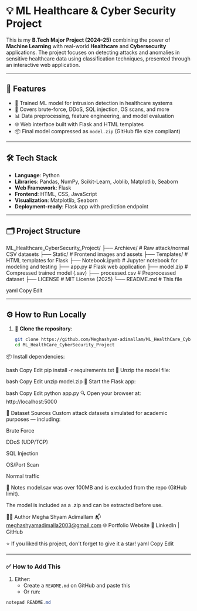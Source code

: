 # 💡 ML Healthcare & Cyber Security Project

This is my **B.Tech Major Project (2024–25)** combining the power of **Machine Learning** with real-world **Healthcare** and **Cybersecurity** applications. The project focuses on detecting attacks and anomalies in sensitive healthcare data using classification techniques, presented through an interactive web application.

---

## 🚀 Features

- 🧠 Trained ML model for intrusion detection in healthcare systems
- 🔐 Covers brute-force, DDoS, SQL injection, OS scans, and more
- 📊 Data preprocessing, feature engineering, and model evaluation
- 🌐 Web interface built with Flask and HTML templates
- 📦 Final model compressed as `model.zip` (GitHub file size compliant)

---

## 🛠️ Tech Stack

- **Language**: Python
- **Libraries**: Pandas, NumPy, Scikit-Learn, Joblib, Matplotlib, Seaborn
- **Web Framework**: Flask
- **Frontend**: HTML, CSS, JavaScript
- **Visualization**: Matplotlib, Seaborn
- **Deployment-ready**: Flask app with prediction endpoint

---

## 🗂️ Project Structure

ML_Healthcare_CyberSecurity_Project/
├── Archieve/ # Raw attack/normal CSV datasets
├── Static/ # Frontend images and assets
├── Templates/ # HTML templates for Flask
├── Notebook.ipynb # Jupyter notebook for modeling and testing
├── app.py # Flask web application
├── model.zip # Compressed trained model (.sav)
├── processed.csv # Preprocessed dataset
├── LICENSE # MIT License (2025)
└── README.md # This file

yaml
Copy
Edit

---

## ⚙️ How to Run Locally

1. 🔽 **Clone the repository**:
   ```bash
   git clone https://github.com/Meghashyam-adimallam/ML_HealthCare_CyberSecurity_Project.git
   cd ML_HealthCare_CyberSecurity_Project
📦 Install dependencies:

bash
Copy
Edit
pip install -r requirements.txt
🧳 Unzip the model file:

bash
Copy
Edit
unzip model.zip
🚀 Start the Flask app:

bash
Copy
Edit
python app.py
🔍 Open your browser at:
http://localhost:5000

📁 Dataset Sources
Custom attack datasets simulated for academic purposes — including:

Brute Force

DDoS (UDP/TCP)

SQL Injection

OS/Port Scan

Normal traffic

📌 Notes
model.sav was over 100MB and is excluded from the repo (GitHub limit).

The model is included as a .zip and can be extracted before use.

🙋‍♀️ Author
Megha Shyam Adimallam
📬 meghashyamadimalla2003@gmail.com
🌐 Portfolio Website
🔗 LinkedIn | GitHub

⭐ If you liked this project, don't forget to give it a star!
yaml
Copy
Edit

---

### ✅ How to Add This

1. Either:
   - Create a `README.md` on GitHub and paste this
   - Or run:

```powershell
notepad README.md
